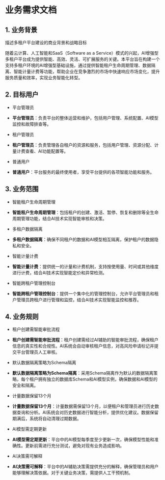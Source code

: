 # 业务需求文档

## 1. 业务背景
描述多租户平台建设的商业背景和战略目标

随着云计算、人工智能和SaaS（Software as a Service）模式的兴起，AI增强型多租户平台成为提供智能、高效、灵活、可扩展服务的关键。本平台旨在构建一个支持多租户环境的AI增强型基础设施，通过提供智能租户生命周期管理、数据隔离、智能计量计费等功能，帮助企业在竞争激烈的市场中快速响应市场变化，提升服务质量和效率，实现业务智能化转型。

## 2. 目标用户

- 平台管理员
- **平台管理员**：负责平台的整体运营和维护，包括用户管理、系统配置、AI模型监控和故障排查等。

- 租户管理员
- **租户管理员**：负责管理各自租户的资源和服务，包括用户管理、资源分配、计量计费查看、AI功能配置等。

- 普通用户
- **普通用户**：平台服务的最终使用者，享受平台提供的各项智能功能和服务。

## 3. 业务范围

- 智能租户生命周期管理
- **智能租户生命周期管理**：包括租户的创建、激活、暂停、恢复和删除等全生命周期管理功能，结合AI技术实现智能审核和决策。

- 多租户数据隔离
- **多租户数据隔离**：确保不同租户的数据和AI模型相互隔离，保护租户的数据隐私和安全。

- 智能计量计费
- **智能计量计费**：提供统一的计量和计费机制，支持按使用量、时间或其他维度进行计费，结合AI技术实现智能定价和异常检测。

- 智能跨租户管理控制台
- **智能跨租户管理控制台**：提供一个集中化的管理控制台，允许平台管理员和租户管理员跨租户进行管理和监控，结合AI技术实现智能监控和推荐。

## 4. 业务规则

- 租户创建需智能审批流程
- **租户创建需智能审批流程**：租户创建需经过AI辅助的智能审批流程，确保租户信息的真实性和合规性。AI系统会自动审核租户信息，对高风险申请标记并提交平台管理员人工审核。

- 默认数据隔离策略为Schema隔离
- **默认数据隔离策略为Schema隔离**：采用Schema隔离作为默认的数据隔离策略，每个租户拥有独立的数据库Schema和AI模型实例，确保数据和AI模型的安全和隔离。

- 计量数据保留13个月
- **计量数据保留13个月**：计量数据需保留13个月，以便租户和管理员进行历史数据查询和分析。AI系统会对历史数据进行智能分析，提供优化建议。数据保留期满后，系统将自动清理过期数据。

- AI模型需定期更新
- **AI模型需定期更新**：平台中的AI模型每季度至少更新一次，确保模型性能和准确性。更新前需进行充分测试，避免对现有业务造成影响。

- AI决策需可解释
- **AI决策需可解释**：平台中的AI辅助决策需提供充分的解释，确保管理员和用户能够理解决策依据。对于关键业务决策，需提供人工干预机制。